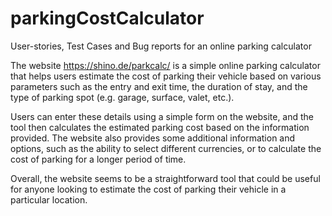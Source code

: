 # parkingCostCalculator
User-stories, Test Cases and Bug reports for an online parking calculator

The website https://shino.de/parkcalc/ is a simple online parking calculator that helps users estimate the cost of parking their vehicle based on various parameters such as the entry and exit time, the duration of stay, and the type of parking spot (e.g. garage, surface, valet, etc.).

Users can enter these details using a simple form on the website, and the tool then calculates the estimated parking cost based on the information provided. The website also provides some additional information and options, such as the ability to select different currencies, or to calculate the cost of parking for a longer period of time.

Overall, the website seems to be a straightforward tool that could be useful for anyone looking to estimate the cost of parking their vehicle in a particular location.
